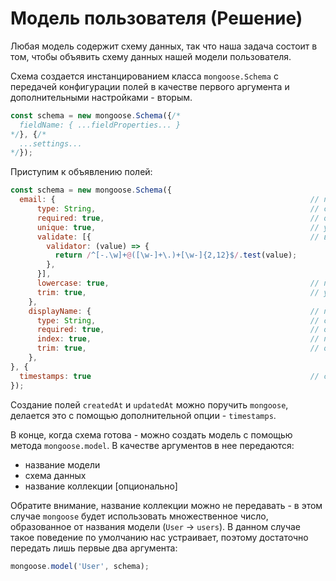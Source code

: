 # Модель пользователя (Решение)

Любая модель содержит схему данных, так что наша задача состоит в том, чтобы объявить схему данных нашей модели 
пользователя.


Схема создается инстанцированием класса `mongoose.Schema` с передачей конфигурации полей в качестве первого аргумента и
дополнительными настройками - вторым.
```js
const schema = new mongoose.Schema({/*
  fieldName: { ...fieldProperties... }
*/}, {/*
  ...settings...
*/});
```


Приступим к объявлению полей:
```js
const schema = new mongoose.Schema({
  email: {                                                         // поле email
      type: String,                                                // строковое
      required: true,                                              // обязательное
      unique: true,                                                // уникальное (MongoDB создаст индекс по этому полю)
      validate: [{                                                 // валидация с помощью регулярного выражения
        validator: (value) => {
          return /^[-.\w]+@([\w-]+\.)+[\w-]{2,12}$/.test(value);
        },
      }],
      lowercase: true,                                             // приведение к нижнему регистру
      trim: true,                                                  // удаляем лишние пробелы
    },
    displayName: {                                                 // поле displayName
      type: String,                                                // строковое
      required: true,                                              // обязательное
      index: true,                                                 // по этому полю необходимо создать индекс
      trim: true,                                                  // обрезаем лишние пробелы
    },
}, {
  timestamps: true                                                 // создать поля `createdAt` и `updatedAt`
});
```


Создание полей `createdAt` и `updatedAt` можно поручить `mongoose`, делается это с помощью дополнительной опции - 
`timestamps`.


В конце, когда схема готова - можно создать модель с помощью метода `mongoose.model`. В качестве аргументов в нее
передаются:
- название модели
- схема данных
- название коллекции [опционально]

Обратите внимание, название коллекции можно не передавать - в этом случае `mongoose` будет использовать множественное 
число, образованное от названия модели (`User` -> `users`).
В данном случае такое поведение по умолчанию нас устраивает, поэтому достаточно передать лишь первые два аргумента:
```js
mongoose.model('User', schema);
``` 
